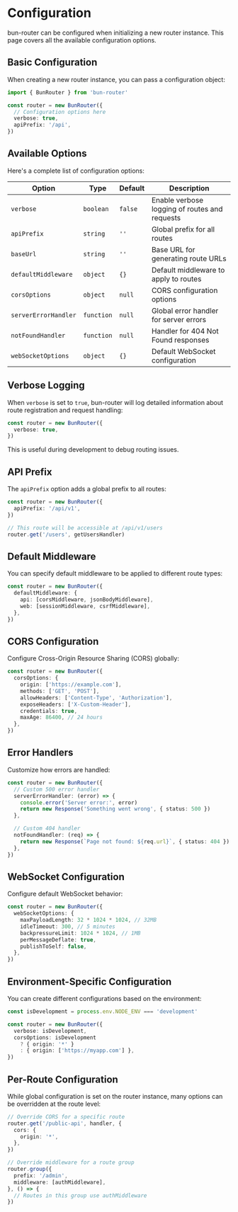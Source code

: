 # Configuration

bun-router can be configured when initializing a new router instance. This page covers all the available configuration options.

## Basic Configuration

When creating a new router instance, you can pass a configuration object:

```typescript
import { BunRouter } from 'bun-router'

const router = new BunRouter({
  // Configuration options here
  verbose: true,
  apiPrefix: '/api',
})
```

## Available Options

Here's a complete list of configuration options:

| Option | Type | Default | Description |
|--------|------|---------|-------------|
| `verbose` | `boolean` | `false` | Enable verbose logging of routes and requests |
| `apiPrefix` | `string` | `''` | Global prefix for all routes |
| `baseUrl` | `string` | `''` | Base URL for generating route URLs |
| `defaultMiddleware` | `object` | `{}` | Default middleware to apply to routes |
| `corsOptions` | `object` | `null` | CORS configuration options |
| `serverErrorHandler` | `function` | `null` | Global error handler for server errors |
| `notFoundHandler` | `function` | `null` | Handler for 404 Not Found responses |
| `webSocketOptions` | `object` | `{}` | Default WebSocket configuration |

## Verbose Logging

When `verbose` is set to `true`, bun-router will log detailed information about route registration and request handling:

```typescript
const router = new BunRouter({
  verbose: true,
})
```

This is useful during development to debug routing issues.

## API Prefix

The `apiPrefix` option adds a global prefix to all routes:

```typescript
const router = new BunRouter({
  apiPrefix: '/api/v1',
})

// This route will be accessible at /api/v1/users
router.get('/users', getUsersHandler)
```

## Default Middleware

You can specify default middleware to be applied to different route types:

```typescript
const router = new BunRouter({
  defaultMiddleware: {
    api: [corsMiddleware, jsonBodyMiddleware],
    web: [sessionMiddleware, csrfMiddleware],
  },
})
```

## CORS Configuration

Configure Cross-Origin Resource Sharing (CORS) globally:

```typescript
const router = new BunRouter({
  corsOptions: {
    origin: ['https://example.com'],
    methods: ['GET', 'POST'],
    allowHeaders: ['Content-Type', 'Authorization'],
    exposeHeaders: ['X-Custom-Header'],
    credentials: true,
    maxAge: 86400, // 24 hours
  },
})
```

## Error Handlers

Customize how errors are handled:

```typescript
const router = new BunRouter({
  // Custom 500 error handler
  serverErrorHandler: (error) => {
    console.error('Server error:', error)
    return new Response('Something went wrong', { status: 500 })
  },

  // Custom 404 handler
  notFoundHandler: (req) => {
    return new Response(`Page not found: ${req.url}`, { status: 404 })
  },
})
```

## WebSocket Configuration

Configure default WebSocket behavior:

```typescript
const router = new BunRouter({
  webSocketOptions: {
    maxPayloadLength: 32 * 1024 * 1024, // 32MB
    idleTimeout: 300, // 5 minutes
    backpressureLimit: 1024 * 1024, // 1MB
    perMessageDeflate: true,
    publishToSelf: false,
  },
})
```

## Environment-Specific Configuration

You can create different configurations based on the environment:

```typescript
const isDevelopment = process.env.NODE_ENV === 'development'

const router = new BunRouter({
  verbose: isDevelopment,
  corsOptions: isDevelopment
    ? { origin: '*' }
    : { origin: ['https://myapp.com'] },
})
```

## Per-Route Configuration

While global configuration is set on the router instance, many options can be overridden at the route level:

```typescript
// Override CORS for a specific route
router.get('/public-api', handler, {
  cors: {
    origin: '*',
  },
})

// Override middleware for a route group
router.group({
  prefix: '/admin',
  middleware: [authMiddleware],
}, () => {
  // Routes in this group use authMiddleware
})
```
